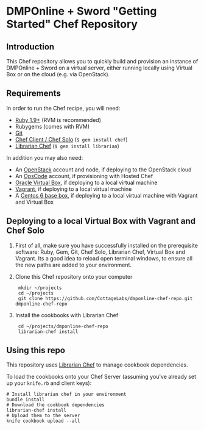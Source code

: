 DMPOnline + Sword "Getting Started" Chef Repository
===========================================

Introduction
------------
This Chef repository allows you to quickly build and provision an instance of DMPOnline + Sword on a virtual server, either running locally using Virtual Box or on the cloud (e.g. via OpenStack).

Requirements
------------
In order to run the Chef recipe, you will need:

* [Ruby 1.9+](https://rvm.io/rvm/install/) (RVM is recommended)
* Rubygems (comes with RVM)
* [Git](https://help.github.com/articles/set-up-git)
* [Chef Client / Chef Solo](http://wiki.opscode.com/display/chef/Installing+Chef+Client+and+Chef+Solo) (`$ gem install chef`)
* [Librarian Chef](https://github.com/applicationsonline/librarian) (`$ gem install librarian`)

In addition you may also need:

* An [OpenStack](http://www.openstack.org) account and node, if deploying to the OpenStack cloud
* An [OpsCode](http://www.opscode.com) account, if provisioning with Hosted Chef
* [Oracle Virtual Box](https://www.virtualbox.org), if deploying to a local virtual machine
* [Vagrant](http://vagrantup.com), if deploying to a local virtual machine
* A [Centos 6 base box](http://www.vagrantbox.es), if deploying to a local virtual machine with Vagrant and Virtual Box

Deploying to a local Virtual Box with Vagrant and Chef Solo
-----------------------------------------------------------
1. First of all, make sure you have successfully installed on the prerequisite software: Ruby, Gem, Git, Chef Solo, Librarian Chef, Virtual Box and Vagrant. Its a good idea to reload open terminal windows, to ensure all the new paths are added to your environment.

2. Clone this Chef repository onto your computer

		mkdir ~/projects
		cd ~/projects
		git clone https://github.com/CottageLabs/dmponline-chef-repo.git dmponline-chef-repo

3. Install the cookbooks with Librarian Chef

		cd ~/projects/dmponline-chef-repo
		librarian-chef install


Using this repo
---------------

This repository uses [Librarian Chef](https://github.com/applicationsonline/librarian) to manage cookbook dependencies.

To load the cookbooks onto your Chef Server (assuming you've already set up your `knife.rb` and client keys):

	# Install librarian chef in your environment
    bundle install
    # Download the cookbook dependencies
    librarian-chef install
    # Upload them to the server
    knife cookbook upload --all

